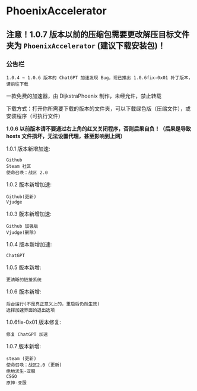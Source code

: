 # PhoenixAccelerator

## 注意！1.0.7 版本以前的压缩包需要更改解压目标文件夹为 `PhoenixAccelerator` (建议下载安装包)！

### 公告栏

```
1.0.4 ~ 1.0.6 版本的 ChatGPT 加速发现 Bug，现已推出 1.0.6fix-0x01 补丁版本，请前往下载
```

一款免费的加速器，由 DijkstraPhoenix 制作，未经允许，禁止转载

下载方式：打开你所需要下载的版本的文件夹，可以下载绿色版（压缩文件），或安装程序（可执行文件）

__1.0.6 以前版本请不要通过右上角的红叉关闭程序，否则后果自负！（后果是导致 hosts 文件损坏，无法设置代理，甚至影响到上网）__

1.0.1 版本新增加速:

```
Github
Steam 社区
使命召唤：战区 2.0
```

1.0.2 版本新增加速:

```
Github(更新)
Vjudge
```

1.0.3 版本新增加速:

```
Github 加强版
Vjudge(删除)
```

1.0.4 版本新增加速:

```
ChatGPT
```

1.0.5 版本新增:

```
更清晰的链接系统
```

1.0.6 版本新增:

```
后台运行(不是真正意义上的，重启后仍然生效)
选择加速界面的退出选项
```

1.0.6fix-0x01 版本修复:

```
修复 ChatGPT 加速
```

1.0.7 版本新增:

```
steam (更新)
使命召唤：战区2.0 (更新)
绝地求生-亚服
CSGO
原神-亚服
```
